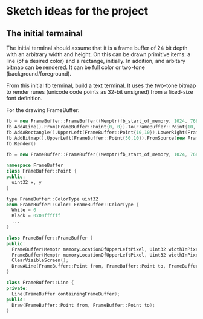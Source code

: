 # Sketch ideas for the project

## The initial termainal

The initial terminal should assume that it is a frame buffer of 24 bit depth with an arbitrary width and height.  On this can be drawn primitive items: a line (of a desired color) and a rectange, initially.  In addition, and arbitary bitmap can be rendered.  It can be full color or two-tone (background/foreground).

From this initial fb terminal, build a text terminal.  It uses the two-tone bitmap to render runes (unicode code points as 32-bit unsigned) from a fixed-size font definition.

For the drawing FrameBuffer:

```c++
fb = new FrameBuffer::FrameBuffer((Memptr)fb_start_of_memory, 1024, 768)
fb.AddALine().From(FrameBuffer::Point{0, 0}).To(FrameBuffer::Point{10, 10}).StrokeColor(FrameBuffer::Color::Blue)
fb.AddARectangle().UpperLeft(FrameBuffer::Point{10,10}).LowerRight(FrameBuffer::Point{20,20}).NoStroke().FillColor(FrameBuffer::Color::Green)
fb.AddBitmap().UpperLeft(FrameBuffer::Point{50,10}).FromSource(new FrameBuffer::TwoToneBitmap(8, 16, [][]bitmap_definition))
fb.Render()

fb = new FrameBuffer::FrameBuffer((Memptr)fb_start_of_memory, 1024, 768, FrameBuffer::FrameBuffer::RenderDirectlyToFrameBuffer)
```

```c++
namespace FrameBuffer
class FrameBuffer::Point {
public:
  uint32 x, y
}

type FrameBuffer::ColorType uint32
enum FrameBuffer::Color: FrameBuffer::ColorType {
  White = 0
  Black = 0x00ffffff
  ...
}

class FrameBuffer::FrameBuffer {
public:
  FrameBuffer(Memptr memoryLocationOfUpperLeftPixel, Uint32 widthInPixels, Uint32 heightInPixels);
  FrameBuffer(Memptr memoryLocationOfUpperLeftPixel, Uint32 widthInPixels, Uint32 heightInPixels, FrameBufferAttributes attributes);
  ClearVisibleScreen();
  DrawALine(FrameBuffer::Point from, FrameBuffer::Point to, FrameBuffer::ColorType StrokeColor);
}

class FrameBuffer::Line {
private:
  Line(FrameBuffer containingFrameBuffer);
public:
  Draw(FrameBuffer::Point from, FrameBuffer::Point to);
}
```
